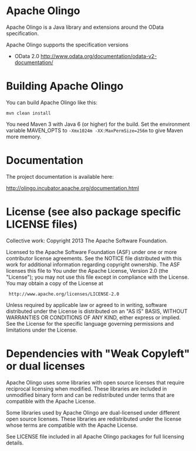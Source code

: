 Apache Olingo
=============

Apache Olingo is a Java library and extensions around
the OData specification.

Apache Olingo supports the specification versions
  - OData 2.0 <http://www.odata.org/documentation/odata-v2-documentation/>

Building Apache Olingo
======================

You can build Apache Olingo like this:

    mvn clean install

You need Maven 3 with Java 6 (or higher) for the build.
Set the environment variable MAVEN_OPTS to `-Xmx1024m -XX:MaxPermSize=256m` to give Maven more memory.

Documentation
=============

The project documentation is available here:

http://olingo.incubator.apache.org/documentation.html

License (see also package specific LICENSE files)
=================================================

Collective work: Copyright 2013 The Apache Software Foundation.

Licensed to the Apache Software Foundation (ASF) under one or more
contributor license agreements.  See the NOTICE file distributed with
this work for additional information regarding copyright ownership.
The ASF licenses this file to You under the Apache License, Version 2.0
(the "License"); you may not use this file except in compliance with
the License.  You may obtain a copy of the License at

     http://www.apache.org/licenses/LICENSE-2.0

Unless required by applicable law or agreed to in writing, software
distributed under the License is distributed on an "AS IS" BASIS,
WITHOUT WARRANTIES OR CONDITIONS OF ANY KIND, either express or implied.
See the License for the specific language governing permissions and
limitations under the License.

Dependencies with "Weak Copyleft" or dual licenses
==================================================

Apache Olingo uses some libraries with open source licenses that require reciprocal
licensing when modified. These libraries are included in unmodified binary
form and can be redistributed under terms that are compatible with the
Apache License.

Some libraries used by Apache Olingo are dual-licensed under different open source
licenses. These libraries are redistributed under the license whose terms
are compatible with the Apache License.

See LICENSE file included in all Apache Olingo packages for
full licensing details.
